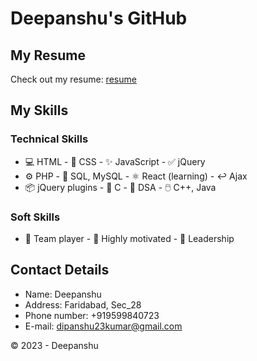 # Deepanshu's GitHub
## My Resume

Check out my resume: [resume](https://deepanshuresume07.w3spaces.com/)
## My Skills

### Technical Skills

- 💻 HTML              - 🎨 CSS             - ✨ JavaScript        - ✅ jQuery
- ⚙️ PHP               - 💾 SQL, MySQL       - ⚛️ React (learning)  - ↩️ Ajax
- 📦 jQuery plugins    - 💎 C                - 📏 DSA               - 🖱️ C++, Java

### Soft Skills

- 🤝 Team player       - 🚀 Highly motivated - 👑 Leadership



## Contact Details

- Name: Deepanshu
- Address: Faridabad, Sec_28
- Phone number: +919599840723
- E-mail: dipanshu23kumar@gmail.com

© 2023 - Deepanshu
